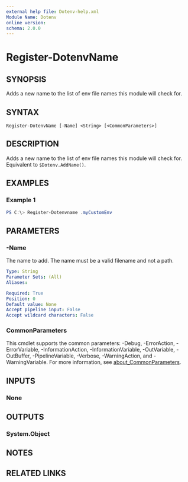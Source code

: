 ```yaml
---
external help file: Dotenv-help.xml
Module Name: Dotenv
online version:
schema: 2.0.0
---
```


# Register-DotenvName

## SYNOPSIS
Adds a new name to the list of env file names this module will check for.

## SYNTAX

```
Register-DotenvName [-Name] <String> [<CommonParameters>]
```

## DESCRIPTION
Adds a new name to the list of env file names this module will check for.
Equivalent to `$Dotenv.AddName()`.

## EXAMPLES

### Example 1
```powershell
PS C:\> Register-Dotenvname .myCustomEnv
```

## PARAMETERS

### -Name
The name to add.
The name must be a valid filename and not a path.

```yaml
Type: String
Parameter Sets: (All)
Aliases:

Required: True
Position: 0
Default value: None
Accept pipeline input: False
Accept wildcard characters: False
```

### CommonParameters
This cmdlet supports the common parameters: -Debug, -ErrorAction, -ErrorVariable, -InformationAction, -InformationVariable, -OutVariable, -OutBuffer, -PipelineVariable, -Verbose, -WarningAction, and -WarningVariable. For more information, see [about_CommonParameters](http://go.microsoft.com/fwlink/?LinkID=113216).

## INPUTS

### None

## OUTPUTS

### System.Object
## NOTES

## RELATED LINKS
